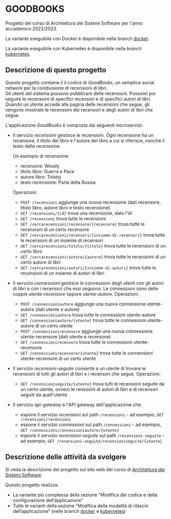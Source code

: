 # GOODBOOKS

Progetto del corso di Architettura dei Sistemi Software per l'anno accademico 2022/2023. 

La variante eseguibile con Docker è disponibile nella branch [docker](https://github.com/lorenzopollastrini/asw-goodbooks/tree/docker).

La variante eseguibile con Kubernetes è disponibile nella branch [kubernetes](https://github.com/lorenzopollastrini/asw-goodbooks/tree/kubernetes).

## Descrizione di questo progetto 

Questo progetto contiene il il codice di *GoodBooks*, 
un semplice social network per la condivisione di recensioni di libri.  
Gli utenti del sistema possono pubblicare delle recensioni. 
Possono poi seguire le recensioni di specifici recensori e di specifici autori di libri.  
Quando un utente accede alla pagina delle recensioni che segue, gli vengono mostrate le recensioni dei recensori e degli autori di libri che segue. 

L'applicazione *GoodBooks* è composta dai seguenti microservizi: 

* Il servizio *recensioni* gestisce le recensioni. 
  Ogni recensione ha un recensore, il titolo del libro e l'autore del libro a cui si riferisce, nonché il testo della recensione. 
  
  Un esempio di recensione: 
  * recensore: Woody
  * titolo libro: Guerra e Pace 
  * autore libro: Tolstoj
  * testo recensione: Parla della Russia
  
  Operazioni: 
  * `POST /recensioni` aggiunge una nuova recensione (dati recensore, titolo libro, autore libro e testo recensione)
  * `GET /recensioni/{id}` trova una recensione, dato l'id 
  * `GET /recensioni` trova tutte le recensioni
  * `GET /cercarecensioni/recensore/{recensore}` trova tutte le recensioni di un certo recensore
  * `GET /cercarecensioni/recensori/{insieme-di-recensori}` trova tutte le recensioni di un insieme di recensori 
  * `GET /cercarecensioni/titolo/{titolo}` trova tutte le recensioni di un certo libro
  * `GET /cercarecensioni/autore/{autore}` trova tutte le recensioni di un certo autore di libri
  * `GET /cercarecensioni/autori/{insieme-di-autori}` trova tutte le recensioni di un insieme di autori di libri 
  
* Il servizio *connessioni* gestisce le connessioni degli utenti con gli autori di libri e con i recensori che essi seguono. 
  Le connessioni sono delle coppie *utente-recensore* oppure *utente-autore*. 
  Operazioni: 
  * `POST /connessioniautore` aggiunge una nuova connessione utente-autore (dati utente e autore)
  * `GET /connessioniautore` trova tutte le connessioni utente-autore
  * `GET /connessioniautore/{utente}` trova tutte le connessioni utente-autore di un certo utente
  * `POST /connessionirecensore` aggiunge una nuova connessione utente-recensore (dati utente e recensore)
  * `GET /connessionirecensore` trova tutte le connessioni utente-recensore
  * `GET /connessionirecensore/{utente}` trova tutte le connessioni utente-recensore di un certo utente

* Il servizio *recensioni-seguite* consente a un utente di trovare le recensioni di tutti gli autori di libri e i recensori che segue. 
  Operazioni: 
  * `GET /recensioniseguite/{utente}` trova tutti le recensioni seguite da un certo utente, ovvero le renesioni di autori di libri e di recensori seguiti da quell'utente
  
* Il servizio *api-gateway* è l'API gateway dell'applicazione che: 
  * espone il servizio *recensioni* sul path `/recensioni` - ad esempio, `GET /recensioni/recensioni`
  * espone il servizio *connessioni* sul path `/connessioni` - ad esempio, `GET /connessioni/connessioniautore/{utente}`
  * espone il servizio *recensioni-seguite* sul path `/recensioni-seguite` - ad esempio, `GET /recensioni-seguite/recensioniseguite/{utente}`

## Descrizione delle attività da svolgere 

Si veda la descrizione del progetto sul sito web del corso di [Architettura dei Sistemi Software](http://cabibbo.dia.uniroma3.it/asw/).

Questo progetto realizza:
* La variante più complessa della sezione "Modifica del codice e della configurazione dell’applicazione"
* Tutte le varianti della sezione "Modifica della modalità di rilascio dell’applicazione" (nelle branch [docker](https://github.com/lorenzopollastrini/asw-goodbooks/tree/docker) e [kubernetes](https://github.com/lorenzopollastrini/asw-goodbooks/tree/kubernetes))

